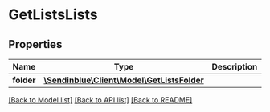 # GetListsLists

## Properties
Name | Type | Description | Notes
------------ | ------------- | ------------- | -------------
**folder** | [**\Sendinblue\Client\Model\GetListsFolder**](GetListsFolder.md) |  | [optional] 

[[Back to Model list]](../README.md#documentation-for-models) [[Back to API list]](../README.md#documentation-for-api-endpoints) [[Back to README]](../README.md)


